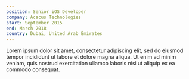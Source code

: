 ```yaml
---
position: Senior iOS Developer
company: Acacus Technologies
start: September 2015
end: March 2018
country: Dubai, United Arab Emirates
---
```


Lorem ipsum dolor sit amet, consectetur adipiscing elit, sed do eiusmod tempor incididunt ut labore et dolore magna aliqua. Ut enim ad minim veniam, quis nostrud exercitation ullamco laboris nisi ut aliquip ex ea commodo consequat.